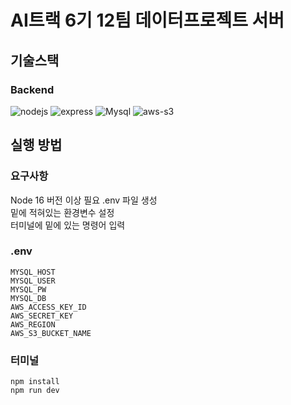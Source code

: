 # AI트랙 6기 12팀 데이터프로젝트 서버


## 기술스택
### Backend
![nodejs](https://img.shields.io/badge/node.js-339933?style=for-the-badge&logo=node.js&logoColor=ffffff) ![express](https://img.shields.io/badge/express-000000?style=for-the-badge&logo=express&logoColor=ffffff) ![Mysql](https://img.shields.io/badge/Mysql-4479A1?style=for-the-badge&logo=mysql&logoColor=ffffff) ![aws-s3](https://img.shields.io/badge/aws--s3-FF9900?style=for-the-badge&logo=amazons3&logoColor=ffffff)
## 실행 방법
### 요구사항
Node 16 버전 이상 필요
.env 파일 생성 <br>
밑에 적혀있는 환경변수 설정 <br>
터미널에 밑에 있는 명령어 입력
### .env
```
MYSQL_HOST
MYSQL_USER
MYSQL_PW
MYSQL_DB
AWS_ACCESS_KEY_ID
AWS_SECRET_KEY
AWS_REGION
AWS_S3_BUCKET_NAME
```
### 터미널
``` 
npm install 
npm run dev
```
